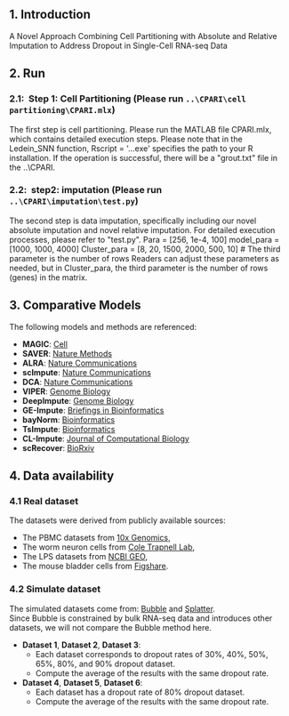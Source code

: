 ## 1. Introduction

A Novel Approach Combining Cell Partitioning with Absolute and Relative Imputation to Address Dropout in Single-Cell RNA-seq Data

## 2. Run

### 2.1:&nbsp;&nbsp;Step 1: Cell Partitioning (Please run `..\CPARI\cell partitioning\CPARI.mlx`)

The first step is cell partitioning. Please run the MATLAB file CPARI.mlx, which contains detailed execution steps.
Please note that in the Ledein_SNN function, Rscript = '...exe' specifies the path to your R installation. If the operation is successful, there will be a "grout.txt" file in the ..\CPARI\.

<!-- 1.Import raw data
addpath(genpath('./'))
%iniData = readtabe('raw.txt', 'Delimiter', '\t', 'ReadRowNames', true, 'ReadVariableNames',true);
%disp(iniData)
%insertformattxt()%
%iniData = readtable('output_file.txt', 'Delimiter', '\t', 'ReadRowNames', true, 'ReadVariableNames',true);
%iniData = readtable('scRNAseq.txt');
iniData = readtable('gene_cell.csv');
disp(size(iniData))
% iniData(1, :) = [];
matrix_data=table2array(iniData)
%[~, unique_indices, ~] = unique(matrix_data, 'rows', 'stable');
%duplicate_indices = setdiff(1:size(matrix_data, 1), unique_indices);

2.Preprocessing 
tic;
minGenes = 0; minCells = 0; libararyflag = 0; logNormalize = 1;  
proData = preprocessing(iniData, minCells, minGenes, libararyflag,logNormalize);
M=proData.data

3.Select informative genes used for cell partitioning
id = gene_selection(M,iniData);%This section will generate plots to aid reader understanding.

4.Cell partitioning
%Note that in the Ledein_SNN function, Rscript = 'D:\R\R-4.3.1\bin\Rscript.exe'; is the path to your R installation.
M0 = M(id,:);
K = []; % the cluster numbers can be givn by user.
numCores = 1; 
system_used = 'Mac';
accelerate = 1;%0--------0.9982
label = [];
[group,coph] = partitioning(iniData,M0,K,numCores,system_used,accelerate,label); -->
### 2.2:&nbsp;&nbsp;step2: imputation (Please run `..\CPARI\imputation\test.py`)
The second step is data imputation, specifically including our novel absolute imputation and novel relative imputation. For detailed execution processes, please refer to "test.py".
Para = [256, 1e-4, 100]
model_para = [1000, 1000, 4000]
Cluster_para = [8, 20, 1500, 2000, 500, 10] # The third parameter is the number of rows
Readers can adjust these parameters as needed, but in Cluster_para, the third parameter is the number of rows (genes) in the matrix.
<!-- 1.
def run_script(script_name):
    try:
        subprocess.run(['python', script_name], check=True)
        print(f"{script_name} executed successfully.")
    except subprocess.CalledProcessError as e:
        print(f"An error occurred while running {script_name}: {e}")
if __name__ == "__main__":
    scripts = [
        'identification.py',
        'rawdata_divide.py',
        'Runmodel.py',
        'divide_reconstrtor.py',
        'whole_reconstrtor.py'
    ]
    for script in scripts:
        run_script(script)
-->
## 3. Comparative Models
The following models and methods are referenced:

- **MAGIC**: [Cell](https://www.cell.com/cell/fulltext/S0092-8674(18)30724-4)
- **SAVER**: [Nature Methods](https://www.nature.com/articles/s41592-018-0033-z)
- **ALRA**: [Nature Communications](https://www.nature.com/articles/s41467-021-27729-z)
- **scImpute**: [Nature Communications](https://www.nature.com/articles/s41467-018-03405-7)
- **DCA**: [Nature Communications](https://www.nature.com/articles/s41467-018-07931-2)
- **VIPER**: [Genome Biology](https://link.springer.com/article/10.1186/s13059-018-1575-1)
- **DeepImpute**: [Genome Biology](https://link.springer.com/article/10.1186/s13059-019-1837-6)
- **GE-Impute**: [Briefings in Bioinformatics](https://academic.oup.com/bib/article/23/5/bbac313/6651303?login=false)
- **bayNorm**: [Bioinformatics](https://academic.oup.com/bioinformatics/article/36/4/1174/5581401)
- **TsImpute**: [Bioinformatics](https://academic.oup.com/bioinformatics/article/39/12/btad731/7457483)
- **CL-Impute**: [Journal of Computational Biology](https://www.sciencedirect.com/science/article/abs/pii/S001048252300728X)
- **scRecover**: [BioRxiv](https://www.biorxiv.org/content/10.1101/665323v1.abstract)

## 4. Data availability
### 4.1 Real dataset
The datasets were derived from publicly available sources: 
- The PBMC datasets from [10x Genomics](https://support.10xgenomics.com/single-cell-gene-expression/datasets/2.1.0/pbmc4k),
- The worm neuron cells from [Cole Trapnell Lab](https://cole-trapnell-lab.github.io/worm-rna/docs/),
- The LPS datasets from [NCBI GEO](https://www.ncbi.nlm.nih.gov/geo/query/acc.cgi?acc=GSE17721),
- The mouse bladder cells from [Figshare](https://figshare.com/s/865e694ad06d5857db4b).
### 4.2 Simulate dataset
The simulated datasets come from: [Bubble](https://academic.oup.com/bib/article/24/1/bbac580/6960616) and [Splatter](https://link.springer.com/article/10.1186/s13059-017-1305-0).  
Since Bubble is constrained by bulk RNA-seq data and introduces other datasets, we will not compare the Bubble method here.
- **Dataset 1**, **Dataset 2**, **Dataset 3**:
  - Each dataset corresponds to dropout rates of 30%, 40%, 50%, 65%, 80%, and 90% dropout dataset.
  - Compute the average of the results with the same dropout rate.
- **Dataset 4**, **Dataset 5**, **Dataset 6**:
  - Each dataset has a dropout rate of 80% dropout dataset.
  - Compute the average of the results with the same dropout rate.





